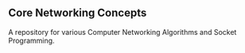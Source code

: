 ## Core Networking Concepts
A repository for various Computer Networking Algorithms and Socket Programming.
